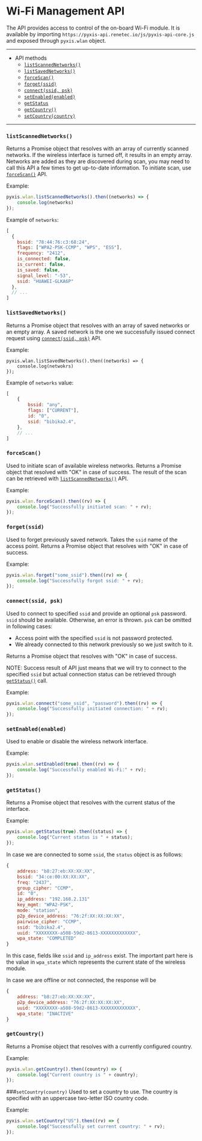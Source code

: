 # Wi-Fi Management API

The API provides access to control of the on-board Wi-Fi module.
It is available by importing ```https://pyxis-api.renetec.io/js/pyxis-api-core.js``` and exposed through 
```pyxis.wlan``` object.

----
- API methods
    - [```listScannedNetworks()```](#listscannednetworks)
    - [```listSavedNetworks()```](#listsavednetworks)
    - [```forceScan()```](#forcescan)
    - [```forget(ssid)```](#forgetssid)
    - [```connect(ssid, psk)```](#connectssid-psk)
    - [```setEnabled(enabled)```](#setenabledenabled)
    - [```getStatus```](#getstatus)
    - [```getCountry()```](#getcountry)
    - [```setCountry(country)```](#setcountrycountry)

----

### ```listScannedNetworks()```
Returns a Promise object that resolves with an array of currently scanned networks.
If the wireless interface is turned off, it results in an empty array.
Networks are added as they are discovered during scan, you may need to call this API a few times 
to get up-to-date information.
To initiate scan, use [```forceScan()```](#forceScan()) API.

Example:
```javascript
pyxis.wlan.listScannedNetworks().then((networks) => {
    console.log(networks)
});

```
Example of ```networks```:
```javascript
[
  {
    bssid: "78:44:76:c3:68:24",
    flags: ["WPA2-PSK-CCMP", "WPS", "ESS"],
    frequency: "2412",
    is_connected: false,
    is_current: false,
    is_saved: false,
    signal_level: "-53",
    ssid: "HUAWEI-GLKA6P"
  },
  // ...
]
```

### ```listSavedNetworks()```
Returns a Promise object that resolves with an array of saved networks or an empty array. 
A saved network is the one we successfully issued connect request using [```connect(ssid, psk)```](#connectssid-psk) API.

Example:
```
pyxis.wlan.listSavedNetworks().then((networks) => {
    console.log(netwokrs)
});
```

Example of ```networks``` value:
```javascript
[
    {
        bssid: "any",
        flags: ["CURRENT"],
        id: "0",
        ssid: "bibika2.4",
    },
    // ...
]
```

### ```forceScan()```
Used to initiate scan of available wireless networks.
Returns a Promise object that resolved with "OK" in case of success. The result of the scan can be retrieved with [```listScannedNetworks()```](#listscannednetworks) API.

Example:
```javascript
pyxis.wlan.forceScan().then((rv) => {
    console.log("Successfully initiated scan: " + rv);
});
```

### ```forget(ssid)```
Used to forget previously saved network. Takes the ```ssid``` name of the access point.
Returns a Promise object that resolves with "OK" in case of success.

Example:
```javascript
pyxis.wlan.forget("some_ssid").then((rv) => {
    console.log("Successfully forgot ssid: " + rv);
});
```

### <a name="connectssid-psk"></a>```connect(ssid, psk)```
Used to connect to specified ```ssid``` and provide an optional ```psk``` password.
```ssid``` should be available. Otherwise, an error is thrown. 
```psk``` can be omitted in following cases:

- Access point with the specified ```ssid``` is not password protected.
- We already connected to this network previously so we just switch to it.

Returns a Promise object that resolves with "OK" in case of success.

NOTE: Success result of API just means that we will try to connect to the specified ```ssid```
but actual connection status can be retrieved through [```getStatus()```](#getStatus()) call.

Example:
```javascript
pyxis.wlan.connect("some_ssid", "password").then((rv) => {
    console.log("Successfully initiated connection: " + rv);
});
```

### ```setEnabled(enabled)```
Used to enable or disable the wireless network interface.

Example:
```javascript
pyxis.wlan.setEnabled(true).then((rv) => {
    console.log("Successfully enabled Wi-Fi:" + rv);
});
```

### ```getStatus()```
Returns a Promise object that resolves with the current status of the interface.

Example:
```javascript
pyxis.wlan.getStatus(true).then((status) => {
    console.log("Current status is " + status);
});
```

In case we are connected to some ```ssid```, the ```status```  object is as follows:
```javascript
{
    address: "b8:27:eb:XX:XX:XX",
    bssid: "34:ce:00:XX:XX:XX",
    freq: "2437",
    group_cipher: "CCMP",
    id: "0",
    ip_address: "192.168.2.131"
    key_mgmt: "WPA2-PSK",
    mode: "station",
    p2p_device_address: "76:2f:XX:XX:XX:XX",
    pairwise_cipher: "CCMP",
    ssid: "bibika2.4",
    uuid: "XXXXXXXX-a508-59d2-8613-XXXXXXXXXXXXX",
    wpa_state: "COMPLETED"
}
```
In this case, fields like ```ssid``` and ```ip_address``` exist.
The important part here is the value in ```wpa_state``` which represents the current state
of the wireless module.

In case we are offline or not connected, the response will be
```javascript
{
    address: "b8:27:eb:XX:XX:XX",
    p2p_device_address: "76:2f:XX:XX:XX:XX",
    uuid: "XXXXXXXX-a508-59d2-8613-XXXXXXXXXXXXX",
    wpa_state: "INACTIVE"
}
```

### ```getCountry()```
Returns a Promise object that resolves with a currently configured country.

Example:
```javascript
pyxis.wlan.getCountry().then((country) => {
    console.log("Current country is " + country);
});
```

###```setCountry(country)```
Used to set a country to use. The country is specified with an uppercase two-letter ISO country code.

Example:
```javascript
pyxis.wlan.setCountry("US").then((rv) => {
    console.log("Successfully set current country: " + rv);
});
```
